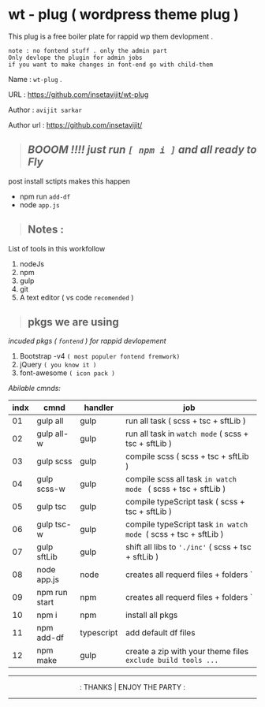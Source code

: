 # wt - plug ( wordpress theme plug )

This plug is a free boiler plate for rappid wp them devlopment .
    
    note : no fontend stuff . only the admin part
    Only devlope the plugin for admin jobs 
    if you want to make changes in font-end go with child-them 
Name : `wt-plug` .

URL : https://github.com/insetavijit/wt-plug

Author : `avijit sarkar`

Author url : https://github.com/insetavijit/

> ## _BOOOM !!!! just run `[ npm i ]` and all ready to Fly_

post install sctipts makes this happen 
- npm run `add-df`
- node `app.js`

> ## Notes :

List of tools in this workfollow
1. nodeJs
2. npm
3. gulp
4. git
5. A text editor ( vs code `recomended` )

> ## pkgs we are using 

_incuded pkgs ( `fontend` ) for rappid devlopement_
1. Bootstrap -v4 `( most populer fontend fremwork)`
2. jQuery `( you know it )`
3. font-awesome `( icon pack )`

_Abilable cmnds:_

indx|cmnd |handler | job
---|---|---|---
01| gulp all | gulp | run all task ( scss + tsc + sftLib )
02| gulp all-w | gulp | run all task in ` watch mode ` ( scss + tsc + sftLib )
03| gulp scss | gulp | compile scss ( scss + tsc + sftLib )
04| gulp scss-w | gulp | compile scss  all task `in watch mode ` ( scss + tsc + sftLib )
05| gulp tsc | gulp | compile typeScript task ( scss + tsc + sftLib )
06| gulp tsc-w | gulp | compile typeScript task `in watch mode `( scss + tsc + sftLib )
07| gulp sftLib | gulp | shift all libs to ` './inc' ` ( scss + tsc + sftLib )
08| node app.js | node | creates all requerd files + folders `| auto create |`
09| npm run start | npm | creates all requerd files + folders `| auto create |
10| npm i |npm| install all pkgs
11 |npm add-df | typescript | add default df files 
12 |npm make | gulp | create a zip with your theme files `exclude build tools ...`



---
<p style="text-align: center;"> : THANKS | ENJOY THE PARTY : </p>

---
